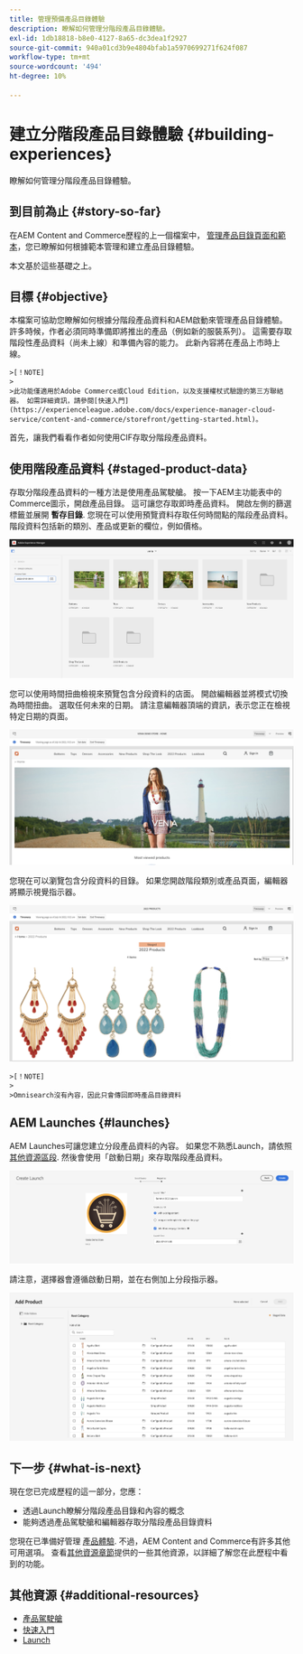 ```yaml
---
title: 管理預備產品目錄體驗
description: 瞭解如何管理分階段產品目錄體驗。
exl-id: 1db18818-b8e0-4127-8a65-dc3dea1f2927
source-git-commit: 940a01cd3b9e4804bfab1a5970699271f624f087
workflow-type: tm+mt
source-wordcount: '494'
ht-degree: 10%

---
```


# 建立分階段產品目錄體驗 {#building-experiences}

瞭解如何管理分階段產品目錄體驗。

## 到目前為止 {#story-so-far}

在AEM Content and Commerce歷程的上一個檔案中， [管理產品目錄頁面和範本](catalog-templates.md)，您已瞭解如何根據範本管理和建立產品目錄體驗。

本文基於這些基礎之上。

## 目標 {#objective}

本檔案可協助您瞭解如何根據分階段產品資料和AEM啟動來管理產品目錄體驗。 許多時候，作者必須同時準備即將推出的產品（例如新的服裝系列）。 這需要存取階段性產品資料（尚未上線）和準備內容的能力。 此新內容將在產品上市時上線。

    >[！NOTE]
    >
    >此功能僅適用於Adobe Commerce或Cloud Edition，以及支援權杖式驗證的第三方聯結器。 如需詳細資訊，請參閱[快速入門](https://experienceleague.adobe.com/docs/experience-manager-cloud-service/content-and-commerce/storefront/getting-started.html)。

首先，讓我們看看作者如何使用CIF存取分階段產品資料。

## 使用階段產品資料 {#staged-product-data}

存取分階段產品資料的一種方法是使用產品駕駛艙。 按一下AEM主功能表中的Commerce圖示，開啟產品目錄。 這可讓您存取即時產品資料。 開啟左側的篩選標籤並展開 **暫存目錄**. 您現在可以使用預覽資料存取任何時間點的階段產品資料。 階段資料包括新的類別、產品或更新的欄位，例如價格。

![中繼駕駛艙](assets/staged-cockpit.png)

您可以使用時間扭曲檢視來預覽包含分段資料的店面。 開啟編輯器並將模式切換為時間扭曲。 選取任何未來的日期。 請注意編輯器頂端的資訊，表示您正在檢視特定日期的頁面。

![階段時間扭曲](assets/staged-timewarp.png)

您現在可以瀏覽包含分段資料的目錄。 如果您開啟階段類別或產品頁面，編輯器將顯示視覺指示器。

![階段計畫](assets/staged-plp.png)

    >[！NOTE]
    >
    >Omnisearch沒有內容，因此只會傳回即時產品目錄資料

## AEM Launches {#launches}

AEM Launches可讓您建立分段產品資料的內容。 如果您不熟悉Launch，請依照 [其他資源區段](#additional-resources). 然後會使用「啟動日期」來存取階段產品資料。

![中繼啟動](assets/staged-launch.png)

請注意，選擇器會遵循啟動日期，並在右側加上分段指示器。

![階段選取器](assets/staged-picker.png)

## 下一步 {#what-is-next}

現在您已完成歷程的這一部分，您應：

* 透過Launch瞭解分階段產品目錄和內容的概念
* 能夠透過產品駕駛艙和編輯器存取分階段產品目錄資料

您現在已準備好管理 [產品體驗](product-experience-management.md). 不過，AEM Content and Commerce有許多其他可用選項。 查看[其他資源章節](#additional-resources)提供的一些其他資源，以詳細了解您在此歷程中看到的功能。

## 其他資源 {#additional-resources}

* [產品駕駛艙](/help/commerce-cloud/authoring/product-cockpit.md)
* [快速入門](/help/commerce-cloud/getting-started.md)
* [Launch](/help/sites-cloud/authoring/launches/overview.md)
